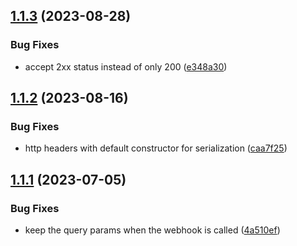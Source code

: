 ## [1.1.3](https://github.com/gravitee-io/gravitee-notifier-webhook/compare/1.1.2...1.1.3) (2023-08-28)


### Bug Fixes

* accept 2xx status instead of only 200 ([e348a30](https://github.com/gravitee-io/gravitee-notifier-webhook/commit/e348a30dec842755f6219010200056ccc844cbbd))

## [1.1.2](https://github.com/gravitee-io/gravitee-notifier-webhook/compare/1.1.1...1.1.2) (2023-08-16)


### Bug Fixes

* http headers with default constructor for serialization ([caa7f25](https://github.com/gravitee-io/gravitee-notifier-webhook/commit/caa7f257df9e9658457a23e22111441078d2df0f))

## [1.1.1](https://github.com/gravitee-io/gravitee-notifier-webhook/compare/1.1.0...1.1.1) (2023-07-05)


### Bug Fixes

* keep the query params when the webhook is called ([4a510ef](https://github.com/gravitee-io/gravitee-notifier-webhook/commit/4a510efe4f71a55aee277a161fb162d63a0d6fa5))
